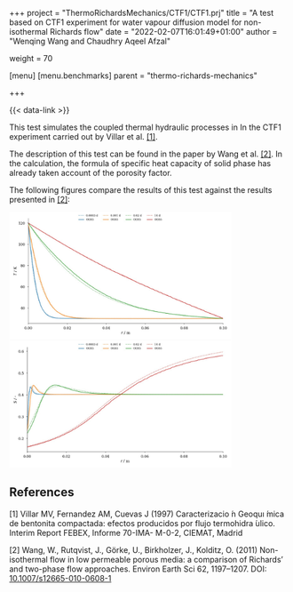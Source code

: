 +++
project = "ThermoRichardsMechanics/CTF1/CTF1.prj"
title = "A test based on CTF1 experiment for water vapour diffusion model for non-isothermal Richards flow"
date = "2022-02-07T16:01:49+01:00"
author = "Wenqing Wang and Chaudhry Aqeel Afzal"

weight = 70

[menu]
  [menu.benchmarks]
    parent = "thermo-richards-mechanics"

+++

{{< data-link >}}

This test simulates the coupled thermal hydraulic processes in
 In the CTF1 experiment carried out by Villar et al. [[1]](#1).

The description of this test can be found in
the paper by Wang et al. [[2]](#2). In the calculation, the formula of
specific heat capacity of solid phase has already taken account of
 the porosity factor.

The following figures compare the results of this test against the results
 presented in [[2]](#2):

<img src="CTF1_results_T.jpg" alt="drawing" width="400"/>
<img src="CTF1_results_S.jpg" alt="drawing" width="400"/>

## References

<!-- vale off -->

<a id="1">[1]</a>
Villar MV, Fernandez AM, Cuevas J (1997) Caracterizacio ́n
Geoquı ́mica de bentonita compactada: efectos producidos por
flujo termohidra ́ulico. Interim Report FEBEX, Informe 70-IMA-
M-0-2, CIEMAT, Madrid

<a id="2">[2]</a>
Wang, W., Rutqvist, J., Görke, U., Birkholzer, J., Kolditz, O. (2011)
 Non-isothermal flow in low permeable
 porous media: a comparison of Richards’ and two-phase flow approaches.
 Environ Earth Sci 62, 1197–1207.
 DOI: [10.1007/s12665-010-0608-1](https://doi.org/10.1007/s12665-010-0608-1)

<!-- vale on -->

